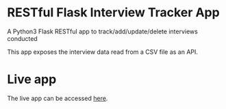 # RESTful Flask Interview Tracker App
A Python3 Flask RESTful app to track/add/update/delete interviews conducted

This app exposes the interview data read from a CSV file as an API.

# Live app

The live app can be accessed [here](https://my-interviews.herokuapp.com/interviews).
